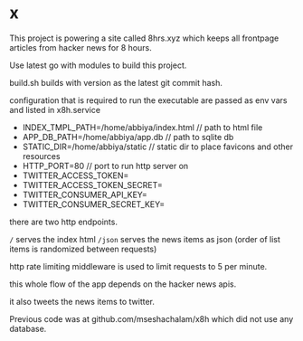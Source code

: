 # x

This project is powering a site called 8hrs.xyz which keeps all frontpage articles from hacker news for 8 hours.

Use latest go with modules to build this project.

build.sh builds with version as the latest git commit hash.

configuration that is required to run the executable are passed as env vars and listed in  x8h.service

* INDEX_TMPL_PATH=/home/abbiya/index.html // path to html file
* APP_DB_PATH=/home/abbiya/app.db // path to sqlite db
* STATIC_DIR=/home/abbiya/static // static dir to place favicons and other resources
* HTTP_PORT=80 // port to run http server on
* TWITTER_ACCESS_TOKEN=
* TWITTER_ACCESS_TOKEN_SECRET=
* TWITTER_CONSUMER_API_KEY=
* TWITTER_CONSUMER_SECRET_KEY=


there are two http endpoints.

`/` serves the index html 
`/json` serves the news items as json
(order of list items is randomized between requests)

http rate limiting middleware is used to limit requests to 5 per minute.

this whole flow of the app depends on the hacker news apis.

it also tweets the news items to twitter.

Previous code was at github.com/mseshachalam/x8h which did not use any database. 
